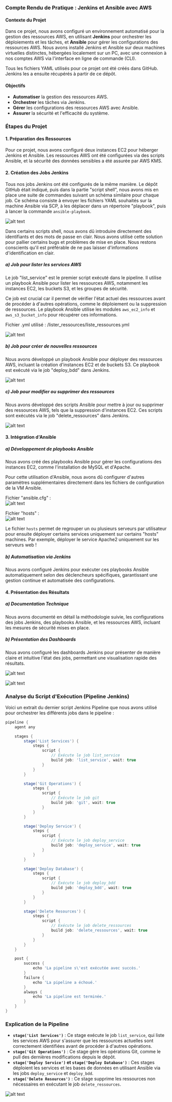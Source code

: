 
### Compte Rendu de Pratique : Jenkins et Ansible avec AWS

#### Contexte du Projet

Dans ce projet, nous avons configuré un environnement automatisé pour la gestion des ressources AWS, en utilisant **Jenkins** pour orchestrer les déploiements et les tâches, et **Ansible** pour gérer les configurations des ressources AWS. Nous avons installé Jenkins et Ansible sur deux machines virtuelles distinctes, hébergées localement sur un PC, avec une connexion à nos comptes AWS via l'interface en ligne de commande (CLI).

Tous les fichiers YAML utilisés pour ce projet ont été créés dans GitHub. Jenkins les a ensuite récupérés à partir de ce dépôt.

#### Objectifs

- **Automatiser** la gestion des ressources AWS.
- **Orchestrer** les tâches via Jenkins.
- **Gérer** les configurations des ressources AWS avec Ansible.
- **Assurer** la sécurité et l'efficacité du système.

### Étapes du Projet

#### 1. Préparation des Ressources

Pour ce projet, nous avons configuré deux instances EC2 pour héberger Jenkins et Ansible. Les ressources AWS ont été configurées via des scripts Ansible, et la sécurité des données sensibles a été assurée par AWS KMS.

#### 2. Création des Jobs Jenkins

Tous nos jobs Jenkins ont été configurés de la même manière. Le dépôt GitHub était indiqué, puis dans la partie "script shell", nous avons mis en place une suite de commandes suivant un schéma similaire pour chaque job. Ce schéma consiste à envoyer les fichiers YAML souhaités sur la machine Ansible via SCP, à les déplacer dans un répertoire "playbook", puis à lancer la commande `ansible-playbook`.

![alt text](https://github.com/tropizz/PROJET_FINAL_Jenkins/blob/main/screenshots/configuration_git.png)

Dans certains scripts shell, nous avons dû introduire directement des identifiants et des mots de passe en clair. Nous avons utilisé cette solution pour pallier certains bugs et problèmes de mise en place. Nous restons conscients qu'il est préférable de ne pas laisser d'informations d'identification en clair.

##### a) Job pour lister les services AWS

Le job "list_service" est le premier script exécuté dans le pipeline. Il utilise un playbook Ansible pour lister les ressources AWS, notamment les instances EC2, les buckets S3, et les groupes de sécurité.

Ce job est crucial car il permet de vérifier l'état actuel des ressources avant de procéder à d'autres opérations, comme le déploiement ou la suppression de ressources. Le playbook Ansible utilise les modules `aws_ec2_info` et `aws_s3_bucket_info` pour récupérer ces informations.

Fichier .yml utilisé : /lister_ressources/liste_ressources.yml

![alt text](https://github.com/tropizz/PROJET_FINAL_Jenkins/blob/main/screenshots/script_job_list_service.png)

##### b) Job pour créer de nouvelles ressources

Nous avons développé un playbook Ansible pour déployer des ressources AWS, incluant la création d'instances EC2 et de buckets S3. Ce playbook est exécuté via le job "deploy_bdd" dans Jenkins.

![alt text](https://github.com/tropizz/PROJET_FINAL_Jenkins/blob/main/screenshots/script_job_deploy_bdd.png)

##### c) Job pour modifier ou supprimer des ressources

Nous avons développé des scripts Ansible pour mettre à jour ou supprimer des ressources AWS, tels que la suppression d'instances EC2. Ces scripts sont exécutés via le job "delete_ressources" dans Jenkins.

![alt text](https://github.com/tropizz/PROJET_FINAL_Jenkins/blob/main/screenshots/script_job_delete_ressources.png)

#### 3. Intégration d'Ansible

##### a) Développement de playbooks Ansible

Nous avons créé des playbooks Ansible pour gérer les configurations des instances EC2, comme l'installation de MySQL et d'Apache.

Pour cette utilisation d'Ansible, nous avons dû configurer d'autres paramètres supplémentaires directement dans les fichiers de configuration de la VM Ansible.

Fichier "ansible.cfg" :  
![alt text](https://github.com/tropizz/PROJET_FINAL_Jenkins/blob/main/screenshots/fichier_ansible_cfg.png)

Fichier "hosts" :  
![alt text](https://github.com/tropizz/PROJET_FINAL_Jenkins/blob/main/screenshots/fichier_ansible_hosts.png)

Le fichier `hosts` permet de regrouper un ou plusieurs serveurs par utilisateur pour ensuite déployer certains services uniquement sur certains "hosts" machines. Par exemple, déployer le service Apache2 uniquement sur les serveurs web !

##### b) Automatisation via Jenkins

Nous avons configuré Jenkins pour exécuter ces playbooks Ansible automatiquement selon des déclencheurs spécifiques, garantissant une gestion continue et automatisée des configurations.

#### 4. Présentation des Résultats

##### a) Documentation Technique

Nous avons documenté en détail la méthodologie suivie, les configurations des jobs Jenkins, des playbooks Ansible, et les ressources AWS, incluant les mesures de sécurité mises en place.

##### b) Présentation des Dashboards

Nous avons configuré les dashboards Jenkins pour présenter de manière claire et intuitive l'état des jobs, permettant une visualisation rapide des résultats.

![alt text](https://github.com/tropizz/PROJET_FINAL_Jenkins/blob/main/screenshots/dashboard_jenkins.png)

![alt text](https://github.com/tropizz/PROJET_FINAL_Jenkins/blob/main/screenshots/repertoire_jenkins_workspace.png)

### Analyse du Script d'Exécution (Pipeline Jenkins)

Voici un extrait du dernier script Jenkins Pipeline que nous avons utilisé pour orchestrer les différents jobs dans le pipeline :

```groovy
pipeline {
    agent any

    stages {
        stage('List Services') {
            steps {
                script {
                    // Exécute le job list_service
                    build job: 'list_service', wait: true
                }
            }
        }

        stage('Git Operations') {
            steps {
                script {
                    // Exécute le job git
                    build job: 'git', wait: true
                }
            }
        }

        stage('Deploy Service') {
            steps {
                script {
                    // Exécute le job deploy_service
                    build job: 'deploy_service', wait: true
                }
            }
        }

        stage('Deploy Database') {
            steps {
                script {
                    // Exécute le job deploy_bdd
                    build job: 'deploy_bdd', wait: true
                }
            }
        }

        stage('Delete Resources') {
            steps {
                script {
                    // Exécute le job delete_ressources
                    build job: 'delete_ressources', wait: true
                }
            }
        }
    }

    post {
        success {
            echo 'La pipeline s\'est exécutée avec succès.'
        }
        failure {
            echo 'La pipeline a échoué.'
        }
        always {
            echo 'La pipeline est terminée.'
        }
    }
}
```

### Explication de la Pipeline

- **`stage('List Services')`** : Ce stage exécute le job `list_service`, qui liste les services AWS pour s'assurer que les ressources actuelles sont correctement identifiées avant de procéder à d'autres opérations.
- **`stage('Git Operations')`** : Ce stage gère les opérations Git, comme le pull des dernières modifications depuis le dépôt.
- **`stage('Deploy Service')` et `stage('Deploy Database')`** : Ces stages déploient les services et les bases de données en utilisant Ansible via les jobs `deploy_service` et `deploy_bdd`.
- **`stage('Delete Resources')`** : Ce stage supprime les ressources non nécessaires en exécutant le job `delete_ressources`.

![alt text](https://github.com/tropizz/PROJET_FINAL_Jenkins/blob/main/screenshots/output_console_pipeline.png)
